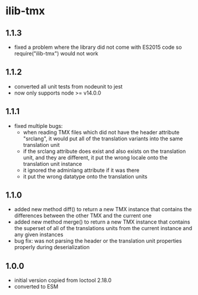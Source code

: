 # ilib-tmx

## 1.1.3

-   fixed a problem where the library did not come with ES2015 code
    so require("ilib-tmx") would not work

## 1.1.2

-   converted all unit tests from nodeunit to jest
-   now only supports node >= v14.0.0

## 1.1.1

-   fixed multiple bugs:
    -   when reading TMX files which did not have the header
        attribute "srclang", it would put all of the translation
        variants into the same translation unit
    -   if the srclang attribute does exist and also exists on
        the translation unit, and they are different, it put the
        wrong locale onto the translation unit instance
    -   it ignored the adminlang attribute if it was there
    -   it put the wrong datatype onto the translation units

## 1.1.0

-   added new method diff() to return a new TMX instance that contains
    the differences between the other TMX and the current one
-   added new method merge() to return a new TMX instance that contains
    the superset of all of the translations units from the current instance
    and any given instances
-   bug fix: was not parsing the header or the translation unit properties
    properly during deserialization

## 1.0.0

-   initial version copied from loctool 2.18.0
-   converted to ESM
